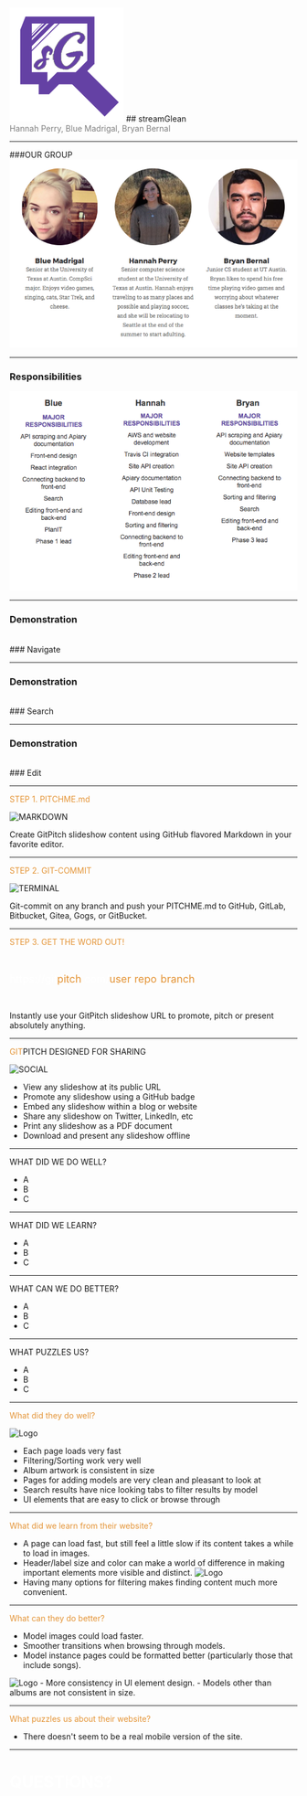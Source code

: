 
<img src="static/img/LOGOSMALLER.png">
## streamGlean
<br>
<span style="color:gray">Hannah Perry, Blue Madrigal, Bryan Bernal</span>

---

###OUR GROUP
<img src="static/img/ourteam.png">

---

### Responsibilities
<img src="static/img/responsibilities.png">

---

### <b>Demonstration</b>
<br>
### Navigate
<br>

---

### <b>Demonstration</b>
<br>
### Search
<br>

---

### <b>Demonstration</b>
<br>
### Edit
<br>

---

<span style="color: #e49436">STEP 1. PITCHME.md</span>

![MARKDOWN](https://d1z75bzl1vljy2.cloudfront.net/hello-world/markdown.png)

Create GitPitch slideshow content using GitHub flavored Markdown in your favorite editor.

---

<span style="color: #e49436">STEP 2. GIT-COMMIT</span>

![TERMINAL](https://d1z75bzl1vljy2.cloudfront.net/hello-world/terminal.png)

Git-commit on any branch and push your PITCHME.md to GitHub, GitLab, Bitbucket, Gitea, Gogs, or GitBucket.

---

<span style="color: #e49436">STEP 3. GET THE WORD OUT!</span>

<br>

<span style="font-size: 1.3em;"><span style="color:white">htt</span><span style="color:white">ps://git</span><span style="color: #e49436">pitch</span><span style="color: white">.com/<span style="color: #e49436">user</span>/<span style="color: #e49436">repo</span>/<span style="color: #e49436">branch</span></span>

<br>

Instantly use your GitPitch slideshow URL to promote, pitch or present absolutely anything.

---

<span style="color: #e49436">GIT</span>PITCH DESIGNED FOR SHARING

![SOCIAL](https://d1z75bzl1vljy2.cloudfront.net/hello-world/gp-social.jpg)

- View any slideshow at its public URL
- Promote any slideshow using a GitHub badge
- Embed any slideshow within a blog or website
- Share any slideshow on Twitter, LinkedIn, etc
- Print any slideshow as a PDF document
- Download and present any slideshow offline

---

<span>WHAT DID WE DO WELL?</span>

- A
- B
- C

---

<span>WHAT DID WE LEARN?</span>

- A
- B
- C

---

<span>WHAT CAN WE DO BETTER?</span>

- A
- B
- C

---

<span>WHAT PUZZLES US?</span>

- A
- B
- C
---

<span style="color: #e49436">What did they do well?</span>

<img src="http://i.imgur.com/EwTQTN8.png" alt="Logo" style="width: 300px;"/>

- Each page loads very fast
- Filtering/Sorting work very well
- Album artwork is consistent in size
- Pages for adding models are very clean and pleasant to look at
- Search results have nice looking tabs to filter results by model
- UI elements that are easy to click or browse through


---

<span style="color: #e49436">What did we learn from their website?</span>


- A page can load fast, but still feel a little slow if its content takes a while to load in images.
- Header/label size and color can make a world of difference in making important elements more visible and distinct. <img src="http://i.imgur.com/DLL3Wzf.png" alt="Logo" style="width: 175px;"/>
- Having many options for filtering makes finding content much more convenient.

---

<span style="color: #e49436">What can they do better?</span>

- Model images could load faster.
- Smoother transitions when browsing through models.
- Model instance pages could be formatted better (particularly those that include songs).
<img src="http://i.imgur.com/Nlm7AgV.jpg" alt="Logo" style="width: 400px;"/>
- More consistency in UI element design.
- Models other than albums are not consistent in size.

---

<span style="color: #e49436">What puzzles us about their website?</span>

- There doesn't seem to be a real mobile version of the site.

---

# <span style="color: white; text-transform: none">QUESTIONS?</span>
